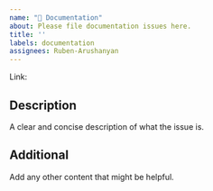 ```yaml
---
name: "📃 Documentation"
about: Please file documentation issues here.
title: ''
labels: documentation
assignees: Ruben-Arushanyan
---
```


Link: 

## Description

A clear and concise description of what the issue is.

## Additional

Add any other content that might be helpful.